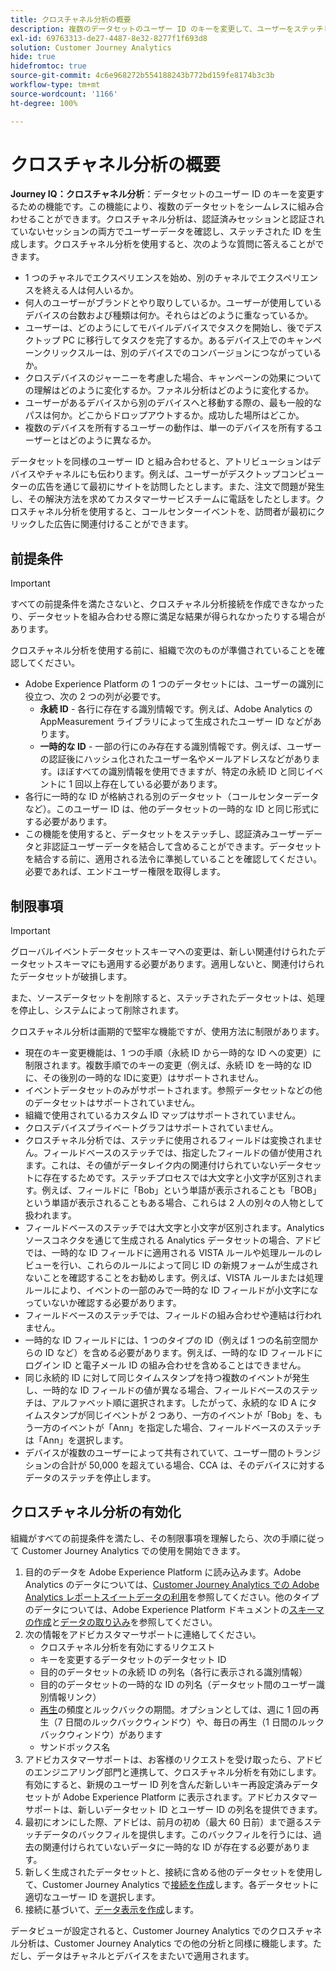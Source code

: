```yaml
---
title: クロスチャネル分析の概要
description: 複数のデータセットのユーザー ID のキーを変更して、ユーザーをステッチします。
exl-id: 69763313-de27-4487-8e32-8277f1f693d8
solution: Customer Journey Analytics
hide: true
hidefromtoc: true
source-git-commit: 4c6e968272b554188243b772bd159fe8174b3c3b
workflow-type: tm+mt
source-wordcount: '1166'
ht-degree: 100%

---
```



# クロスチャネル分析の概要

**Journey IQ：クロスチャネル分析**：データセットのユーザー ID のキーを変更するための機能です。この機能により、複数のデータセットをシームレスに組み合わせることができます。クロスチャネル分析は、認証済みセッションと認証されていないセッションの両方でユーザーデータを確認し、ステッチされた ID を生成します。クロスチャネル分析を使用すると、次のような質問に答えることができます。

* 1 つのチャネルでエクスペリエンスを始め、別のチャネルでエクスペリエンスを終える人は何人いるか。
* 何人のユーザーがブランドとやり取りしているか。ユーザーが使用しているデバイスの台数および種類は何か。それらはどのように重なっているか。
* ユーザーは、どのようにしてモバイルデバイスでタスクを開始し、後でデスクトップ PC に移行してタスクを完了するか。あるデバイス上でのキャンペーンクリックスルーは、別のデバイスでのコンバージョンにつながっているか。
* クロスデバイスのジャーニーを考慮した場合、キャンペーンの効果についての理解はどのように変化するか。ファネル分析はどのように変化するか。
* ユーザーがあるデバイスから別のデバイスへと移動する際の、最も一般的なパスは何か。どこからドロップアウトするか。成功した場所はどこか。
* 複数のデバイスを所有するユーザーの動作は、単一のデバイスを所有するユーザーとはどのように異なるか。

データセットを同様のユーザー ID と組み合わせると、アトリビューションはデバイスやチャネルにも伝わります。例えば、ユーザーがデスクトップコンピューターの広告を通じて最初にサイトを訪問したとします。また、注文で問題が発生し、その解決方法を求めてカスタマーサービスチームに電話をしたとします。クロスチャネル分析を使用すると、コールセンターイベントを、訪問者が最初にクリックした広告に関連付けることができます。

## 前提条件

>[!IMPORTANT]
>
>すべての前提条件を満たさないと、クロスチャネル分析接続を作成できなかったり、データセットを組み合わせる際に満足な結果が得られなかったりする場合があります。

クロスチャネル分析を使用する前に、組織で次のものが準備されていることを確認してください。

* Adobe Experience Platform の 1 つのデータセットには、ユーザーの識別に役立つ、次の 2 つの列が必要です。
   * **永続 ID** - 各行に存在する識別情報です。例えば、Adobe Analytics の AppMeasurement ライブラリによって生成されたユーザー ID などがあります。
   * **一時的な ID** - 一部の行にのみ存在する識別情報です。例えば、ユーザーの認証後にハッシュ化されたユーザー名やメールアドレスなどがあります。ほぼすべての識別情報を使用できますが、特定の永続 ID と同じイベントに 1 回以上存在している必要があります。
* 各行に一時的な ID が格納される別のデータセット（コールセンターデータなど）。このユーザー ID は、他のデータセットの一時的な ID と同じ形式にする必要があります。
* この機能を使用すると、データセットをステッチし、認証済みユーザーデータと非認証ユーザーデータを結合して含めることができます。データセットを結合する前に、適用される法令に準拠していることを確認してください。必要であれば、エンドユーザー権限を取得します。

## 制限事項

>[!IMPORTANT]
>
>グローバルイベントデータセットスキーマへの変更は、新しい関連付けられたデータセットスキーマにも適用する必要があります。適用しないと、関連付けられたデータセットが破損します。
>
>また、ソースデータセットを削除すると、ステッチされたデータセットは、処理を停止し、システムによって削除されます。

クロスチャネル分析は画期的で堅牢な機能ですが、使用方法に制限があります。

* 現在のキー変更機能は、1 つの手順（永続 ID から一時的な ID への変更）に制限されます。複数手順でのキーの変更（例えば、永続 ID を一時的な ID に、その後別の一時的な IDに変更）はサポートされません。
* イベントデータセットのみがサポートされます。参照データセットなどの他のデータセットはサポートされていません。
* 組織で使用されているカスタム ID マップはサポートされていません。
* クロスデバイスプライベートグラフはサポートされていません。
* クロスチャネル分析では、ステッチに使用されるフィールドは変換されません。フィールドベースのステッチでは、指定したフィールドの値が使用されます。これは、その値がデータレイク内の関連付けられていないデータセットに存在するためです。ステッチプロセスでは大文字と小文字が区別されます。例えば、フィールドに「Bob」という単語が表示されることも「BOB」という単語が表示されることもある場合、これらは 2 人の別々の人物として扱われます。
* フィールドベースのステッチでは大文字と小文字が区別されます。Analytics ソースコネクタを通じて生成される Analytics データセットの場合、アドビでは、一時的な ID フィールドに適用される VISTA ルールや処理ルールのレビューを行い、これらのルールによって同じ ID の新規フォームが生成されないことを確認することをお勧めします。例えば、VISTA ルールまたは処理ルールにより、イベントの一部のみで一時的な ID フィールドが小文字になっていないか確認する必要があります。
* フィールドベースのステッチでは、フィールドの組み合わせや連結は行われません。
* 一時的な ID フィールドには、1 つのタイプの ID（例えば 1 つの名前空間からの ID など）を含める必要があります。例えば、一時的な ID フィールドにログイン ID と電子メール ID の組み合わせを含めることはできません。
* 同じ永続的 ID に対して同じタイムスタンプを持つ複数のイベントが発生し、一時的な ID フィールドの値が異なる場合、フィールドベースのステッチは、アルファベット順に選択されます。したがって、永続的な ID A にタイムスタンプが同じイベントが 2 つあり、一方のイベントが「Bob」を、もう一方のイベントが「Ann」を指定した場合、フィールドベースのステッチは「Ann」を選択します。
* デバイスが複数のユーザーによって共有されていて、ユーザー間のトランジションの合計が 50,000 を超えている場合、CCA は、そのデバイスに対するデータのステッチを停止します。


## クロスチャネル分析の有効化

組織がすべての前提条件を満たし、その制限事項を理解したら、次の手順に従って Customer Journey Analytics での使用を開始できます。

1. 目的のデータを Adobe Experience Platform に読み込みます。Adobe Analytics のデータについては、[Customer Journey Analytics での Adobe Analytics レポートスイートデータの利用](/help/getting-started/aa-vs-cja/aa-data-in-cja.md)を参照してください。他のタイプのデータについては、Adobe Experience Platform ドキュメントの[スキーマの作成](https://experienceleague.adobe.com/docs/experience-platform/xdm/tutorials/create-schema-ui.html?lang=ja)と[データの取り込み](https://experienceleague.adobe.com/docs/experience-platform/ingestion/home.html?lang=ja)を参照してください。
1. 次の情報をアドビカスタマーサポートに連絡してください。
   * クロスチャネル分析を有効にするリクエスト
   * キーを変更するデータセットのデータセット ID
   * 目的のデータセットの永続 ID の列名（各行に表示される識別情報）
   * 目的のデータセットの一時的な ID の列名（データセット間のユーザー識別情報リンク）
   * [再生](replay.md)の頻度とルックバックの期間。オプションとしては、週に 1 回の再生（7 日間のルックバックウィンドウ）や、毎日の再生（1 日間のルックバックウィンドウ）があります
   * サンドボックス名
1. アドビカスタマーサポートは、お客様のリクエストを受け取ったら、アドビのエンジニアリング部門と連携して、クロスチャネル分析を有効にします。有効にすると、新規のユーザー ID 列を含んだ新しいキー再設定済みデータセットが Adobe Experience Platform に表示されます。アドビカスタマーサポートは、新しいデータセット ID とユーザー ID の列名を提供できます。
1. 最初にオンにした際、アドビは、前月の初め（最大 60 日前）まで遡るステッチデータのバックフィルを提供します。このバックフィルを行うには、過去の関連付けられていないデータに一時的な ID が存在する必要があります。
1. 新しく生成されたデータセットと、接続に含める他のデータセットを使用して、Customer Journey Analytics で[接続を作成](/help/connections/create-connection.md)します。各データセットに適切なユーザー ID を選択します。
1. 接続に基づいて、[データ表示を作成](/help/data-views/create-dataview.md)します。

<!-- To do: Paragraph on backfill once product and marketing determine the best way forward. -->

データビューが設定されると、Customer Journey Analytics でのクロスチャネル分析は、Customer Journey Analytics での他の分析と同様に機能します。ただし、データはチャネルとデバイスをまたいで適用されます。
